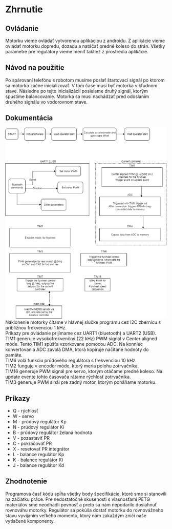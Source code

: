 # Zhrnutie
## Ovládanie
Motorku vieme ovládať vytvorenou aplikáciou z androidu. Z aplikácie vieme ovládať motorku dopredu, dozadu a natáčať predné koleso do strán. Všetky parametre pre regulátory vieme meniť taktiež z prostredia aplikácie. 

## Návod na použitie
Po spárovaní telefónu s robotom musíme poslať štartovací signál po ktorom sa motorka začne inicializovať. V tom čase musí byť motorka v kľudnom stave. Následne po tejto inicializácií posielame druhý signál, ktorým spustíme balancovanie. Motorka sa musí nachádzať pred odoslaním druhého signálu vo vodorovnom stave. 

## Dokumentácia
![alt text](/Documentation/Pics/Program_logic.png)\
Naklonenie motorky čítame v hlavnej slučke programu cez I2C zbernicu s približnou frekvenciou 1 kHz. \
Príkazy pre ovládanie prijímame cez UART1 (bluetooth) a UART2 (USB). TIM1 generuje vysokofrekvenčný (22 kHz) PWM signál v Center aligned móde. Tento TIM1 spúšťa vzorkovane pomocou ADC. Na konniec konvertovania ADC zavolá DMA, ktorá kopíruje načítané hodnoty do pamäte.\
TIM6 volá funkciu prúdového regulátora s frekvenciou 10 kHz. \
TIM2 funguje v encoder móde, ktorý meria polohu zotrvačníka.\
TIM16 generuje PWM signál pre servo, ktorým otáčame predné koleso. Na update evente tohto časovača rátame rýchlosť zotrvačníka. \
TIM3 generuje PWM sinál pre zadný motor, ktorým poháňame motorku. 

## Príkazy
* Q - rýchlosť
* W - servo
* M - prúdový regulátor Kp
* N - prúdový regulátor Ki
* B - prúdový regulátor želaná hodnota
* V - pozastaviť PR
* C - pokračovať PR
* X - resetovať PR integrátor
* L - balance regulátor Kp
* K - balance regulátor Ki
* J - balance regulátor Kd


## Zhodnotenie 
Programová časť kódu spĺňa všetky body špecifikácie, ktoré sme si stanovili na začiatku práce. Pre nedostatočné skusenosti s vlasnosťami PETG materiálov sme neodhadli pevnosť a preto sa nám nepodarilo dosiahnuť rovnováhu motorky. Regulátor sa pokúša dostať motorku do rovnovážneho stavu vyvijaním veľkého momentu, ktorý nám zakaždým zničí naše vytlačené komponenty. 

